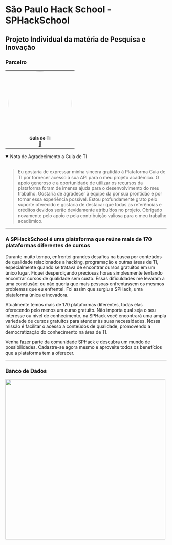 # São Paulo Hack School - SPHackSchool 
## Projeto Individual da matéria de Pesquisa e Inovação

### Parceiro

<table align="center">
  <tr>
    <td align="center"><a href="https://guiadeti.com.br"><img style="border-radius: 50%;" src="https://guiadeti.com.br/wp-content/uploads/2022/09/guiadeti-logo-facebookg.png" width="200px;" alt=""/><br /><sub><b>Guia de TI</b></sub></a><br /><a href="#" >🦉</a></td>
  </tr>
</table>

<details open>
<summary>Nota de Agradecimento a Guia de TI</summary>
<br>
	
> Eu gostaria de expressar minha sincera gratidão à Plataforma Guia de TI por fornecer acesso à sua API para o meu projeto acadêmico. O apoio generoso e a oportunidade de utilizar os recursos da plataforma foram de imensa ajuda para o desenvolvimento do meu trabalho. Gostaria de agradecer à equipe da por sua prontidão e por tornar essa experiência possível. Estou profundamente grato pelo suporte oferecido e gostaria de destacar que todas as referências e créditos devidos serão devidamente atribuídos no projeto. Obrigado novamente pelo apoio e pela contribuição valiosa para o meu trabalho acadêmico.
</details>

---

### A SPHackSchool é uma plataforma que reúne mais de 170 plataformas diferentes de cursos

Durante muito tempo, enfrentei grandes desafios na busca por conteúdos de qualidade relacionados a hacking, programação e outras áreas de TI, especialmente quando se tratava de encontrar cursos gratuitos em um único lugar. Fiquei desperdiçando preciosas horas simplesmente tentando encontrar cursos de qualidade sem custo. Essas dificuldades me levaram a uma conclusão: eu não queria que mais pessoas enfrentassem os mesmos problemas que eu enfrentei. Foi assim que surgiu a SPHack, uma plataforma única e inovadora.

Atualmente temos mais de 170 plataformas diferentes, todas elas oferecendo pelo menos um curso gratuito. Não importa qual seja o seu interesse ou nível de conhecimento, na SPHack você encontrará uma ampla variedade de cursos gratuitos para atender às suas necessidades. Nossa missão é facilitar o acesso a conteúdos de qualidade, promovendo a democratização do conhecimento na área de TI.

Venha fazer parte da comunidade SPHack e descubra um mundo de possibilidades. Cadastre-se agora mesmo e aproveite todos os benefícios que a plataforma tem a oferecer.

---

### Banco de Dados
<img src="https://github.com/FelipeSantos-cco/SPHackSchool/assets/125617308/c989c82b-0186-4a18-a3c1-1db438d5808e" width="500px;"/>
